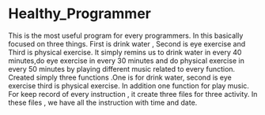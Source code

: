 # Healthy_Programmer
This is the most useful program for every programmers.
In this basically focused on three things. First is drink water , Second is eye exercise and Third is physical exercise.
It simply remins us to drink water in every 40 minutes,do eye exercise in every 30 minutes and do physical exercise in every 50 minutes by playing different music related to every function.
Created simply three functions .One is for drink water, second is eye exercise third is  physical exercise.
In addition one function for play music.
For keep record of every instruction , it create three files for three activity.
In these files , we have all the instruction with time and date.
